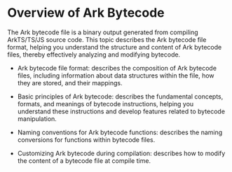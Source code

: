 # Overview of Ark Bytecode

The Ark bytecode file is a binary output generated from compiling ArkTS/TS/JS source code. This topic describes the Ark bytecode file format, helping you understand the structure and content of Ark bytecode files, thereby effectively analyzing and modifying bytecode.

- Ark bytecode file format: describes the composition of Ark bytecode files, including information about data structures within the file, how they are stored, and their mappings.

- Basic principles of Ark bytecode: describes the fundamental concepts, formats, and meanings of bytecode instructions, helping you understand these instructions and develop features related to bytecode manipulation.

- Naming conventions for Ark bytecode functions: describes the naming conversions for functions within bytecode files.

- Customizing Ark bytecode during compilation: describes how to modify the content of a bytecode file at compile time.
